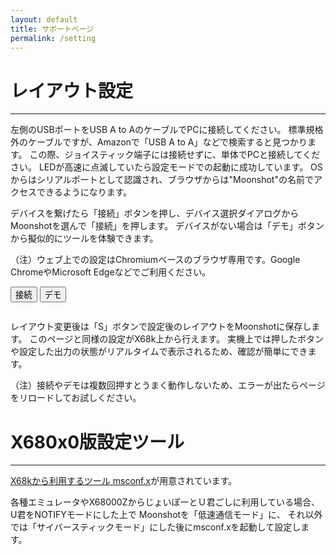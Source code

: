 ```yaml
---
layout: default
title: サポートページ
permalink: /setting
---
```

# レイアウト設定
---
左側のUSBポートをUSB A to AのケーブルでPCに接続してください。
標準規格外のケーブルですが、Amazonで「USB A to A」などで検索すると見つかります。
この際、ジョイスティック端子には接続せずに、単体でPCと接続してください。
LEDが高速に点滅していたら設定モードでの起動に成功しています。
OSからはシリアルポートとして認識され、ブラウザからは"Moonshot"の名前でアクセスできるようになります。

デバイスを繋げたら「接続」ボタンを押し、デバイス選択ダイアログからMoonshotを選んで「接続」を押します。
デバイスがない場合は「デモ」ボタンから擬似的にツールを体験できます。

（注）ウェブ上での設定はChromiumベースのブラウザ専用です。Google ChromeやMicrosoft Edgeなどでご利用ください。

<button id="connect">接続</button>
<button id="demo">デモ</button>
<pre id="console" align="center"></pre>

<style type="text/css">
@font-face {
  font-family: 'Elisa8';
  src: url('JF-Dot-Elisa8.ttf') format('truetype');
}

pre.console-line {
  margin: 0;
  padding: 0;
  border: 0;
  font-size: 12px;
  font-family: 'Elisa8', monospace;
  line-height: 1;
  box-shadow: none;
  text-shadow: 0 0 1rem #0f0, 0 0 1rem #00f;
}
</style>
<script type="text/javascript" src="./console.js"></script>
<script type="text/javascript" src="./io.js"></script>
<script type="text/javascript">
  var Module = {
    console: new Console(96, 32, document.getElementById('console')),
    io: new IO(this.console),
    print: (text) => console.log(text),
    printErr: (text) => console.error(text),
    ms_comm: async (len, cmd_ptr, res_ptr) => {
      if (!this.Module.io.connected()) {
        return 128;
      }
      this.Module.HEAPU8[res_ptr + 0] = 0xff;
      this.Module.HEAPU8[res_ptr + 1] = 0x00;
      this.Module.HEAPU8[res_ptr + 2] = 0x00;
      this.Module.HEAPU8[res_ptr + 3] = 0x00;
      this.Module.HEAPU8[res_ptr + 4] = 0x00;
      this.Module.HEAPU8[res_ptr + 5] = 0xff;
      let error = 0;
      for (let i = 0; i < len; ++i) {
        let result = await this.Module.io.comm(this.Module.HEAPU8[cmd_ptr + i]);
        if (!result) {
          error = 129;
          break;
        }
        this.Module.HEAPU8[res_ptr + 4 * i + 6] = result[0];
        this.Module.HEAPU8[res_ptr + 4 * i + 7] = result[1];
        this.Module.HEAPU8[res_ptr + 4 * i + 8] = result[2];
        this.Module.HEAPU8[res_ptr + 4 * i + 9] = result[3];
      }
      return new Promise((resolve, reject) => {
        setTimeout(e => {
          resolve(error);
        }, 1);
      });
    },
    bitsns: bitsns => {
      return this.Module.io.iocs_bitsns(bitsns);
    },
    preRun: () => {
      this.printChar = (stream, curr) => {
        this.Module.console.print(stream, String.fromCharCode(curr));
      };
      this.Module.console.print(0, "A>MSCONF.X\n");
    },
    postRun: () => {
      setTimeout(e => {
        this.Module.console.print(0, "A>\n");
      }, 1);
    },
  };
  document.getElementById('connect').addEventListener('click', async e => {
    await Module.io.connect();
    if (Module.io.connected()) {
      Module._main();
    }
  });
  document.getElementById('demo').addEventListener('click', async e => {
    Module.io.demo = true;
    if (Module.io.connected()) {
      Module._main();
    }
  });
</script>
<script async type="text/javascript" src="msconf.js"></script>

レイアウト変更後は「S」ボタンで設定後のレイアウトをMoonshotに保存します。
このページと同様の設定がX68k上から行えます。
実機上では押したボタンや設定した出力の状態がリアルタイムで表示されるため、確認が簡単にできます。

（注）接続やデモは複数回押すとうまく動作しないため、エラーが出たらページをリロードしてお試しください。

# X680x0版設定ツール
---
[X68kから利用するツール msconf.x](https://github.com/toyoshim/Moonshot/tree/main/tools)が用意されています。

各種エミュレータやX68000ZからじょいぽーとＵ君ごしに利用している場合、
U君をNOTIFYモードにした上で Moonshotを「低速通信モード」に、
それ以外では「サイバースティックモード」にした後にmsconf.xを起動して設定します。
